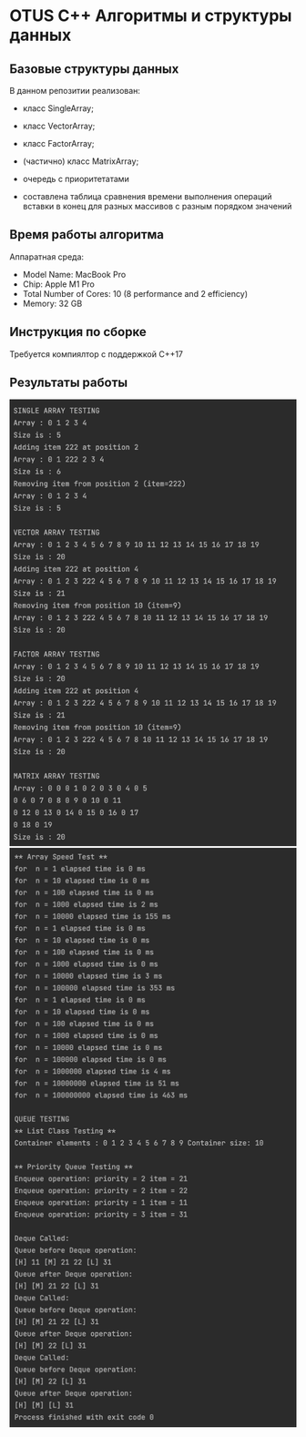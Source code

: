 # OTUS C++ Алгоритмы и структуры данных

## Базовые структуры данных

В данном репозитии реализован:
- класс SingleArray;
- класс VectorArray;
- класс FactorArray;
- (частично) класс MatrixArray;
- очередь с приоритетатами

- cоставлена таблица сравнения времени выполнения операций вставки в конец для разных массивов с разным порядком значений

## Время работы алгоритма
Аппаратная среда:
- Model Name:	MacBook Pro
- Chip:	Apple M1 Pro
- Total Number of Cores:	10 (8 performance and 2 efficiency)
- Memory:	32 GB

## Инструкция по сборке

Требуется компиялтор с поддержкой C++17

## Результаты работы
![](src/Pic1.png)![](src/Pic2.png)
